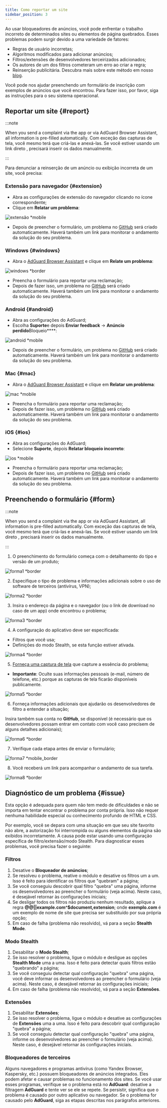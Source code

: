 ```yaml
---
title: Como reportar um site
sidebar_position: 3
---
```



Ao usar bloqueadores de anúncios, você pode enfrentar o trabalho incorreto de determinados sites ou elementos de página quebrados. Esses problemas podem surgir devido a uma variedade de fatores:

* Regras de usuário incorretas;
* Algoritmos modificados para adicionar anúncios;
* Filtros/extensões de desenvolvedores terceirizados adicionados;
* Os autores de um dos filtros cometeram um erro ao criar a regra;
* Reinserção publicitária. Descubra mais sobre este método em nosso [blog](https://adguard.com/blog/ad-reinsertion.html).

Você pode nos ajudar preenchendo um formulário de inscrição com exemplos de anúncios que você encontrou. Para fazer isso, por favor, siga as instruções para o seu sistema operacional.

## Reportar um site {#report}

:::note

When you send a complaint via the app or via AdGuard Browser Assistant, all information is pre-filled automatically. Com exceção das capturas de tela, você mesmo terá que criá-las e anexá-las. Se você estiver usando um link direto [](https://reports.adguard.com/new_issue.html), precisará inserir os dados manualmente.

:::

Para denunciar a reinserção de um anúncio ou exibição incorreta de um site, você precisa:

### Extensão para navegador {#extension}

* Abra as configurações de extensão do navegador clicando no ícone correspondente;
* Clique em **Relatar um problema**:

![extensão *mobile](https://cdn.adtidy.org/content/Kb/ad_blocker/guides/extension_issue.png)

* Depois de preencher o formulário, um problema no [GitHub](https://github.com/AdguardTeam/AdguardFilters/issues) será criado automaticamente. Haverá também um link para monitorar o andamento da solução do seu problema.

### Windows {#windows}

* Abra o [AdGuard Browser Assistant](/adguard-for-windows/browser-assistant) e clique em **Relate um problema**:

![windows *border](https://cdn.adtidy.org/content/Kb/ad_blocker/guides/browser-assistant.png)

* Preencha o formulário para reportar uma reclamação;
* Depois de fazer isso, um problema no [GitHub](https://github.com/AdguardTeam/AdguardFilters/issues) será criado automaticamente. Haverá também um link para monitorar o andamento da solução do seu problema.

### Android {#android}

* Abra as configurações do AdGuard;
* Escolha **Suporte**e depois **Enviar feedback** → **Anúncio perdido**Bloqueio****:

![android *mobile](https://cdn.adtidy.org/content/Kb/ad_blocker/guides/android.png)

* Depois de preencher o formulário, um problema no [GitHub](https://github.com/AdguardTeam/AdguardFilters/issues) será criado automaticamente. Haverá também um link para monitorar o andamento da solução do seu problema.

### Mac {#mac}

* Abra o [AdGuard Browser Assistant](/adguard-for-mac/browser-assistant) e clique em **Relatar um problema**:

![mac *mobile](https://cdn.adtidy.org/content/kb/ad_blocker/guides/browser-assistant-mac.png)

* Preencha o formulário para reportar uma reclamação;
* Depois de fazer isso, um problema no [GitHub](https://github.com/AdguardTeam/AdguardFilters/issues) será criado automaticamente. Haverá também um link para monitorar o andamento da solução do seu problema.

### iOS {#ios}

* Abra as configurações do AdGuard;
* Selecione **Suporte**, depois **Relatar bloqueio incorreto**:

![ios *mobile](https://cdn.adtidy.org/content/Kb/ad_blocker/guides/ios_issue.png)

* Preencha o formulário para reportar uma reclamação;
* Depois de fazer isso, um problema no [GitHub](https://github.com/AdguardTeam/AdguardFilters/issues) será criado automaticamente. Haverá também um link para monitorar o andamento da solução do seu problema.

## Preenchendo o formulário {#form}

:::note

When you send a complaint via the app or via AdGuard Assistant, all information is pre-filled automatically. Com exceção das capturas de tela, você mesmo terá que criá-las e anexá-las. Se você estiver usando um link direto [](https://reports.adguard.com/new_issue.html), precisará inserir os dados manualmente.

:::

1. O preenchimento do formulário começa com o detalhamento do tipo e versão de um produto;

![forma1 *border](https://cdn.adtidy.org/content/Kb/ad_blocker/guides/forma1en.png)

2. Especifique o tipo de problema e informações adicionais sobre o uso de software de terceiros (antivírus, VPN);

![forma2 *border](https://cdn.adtidy.org/content/Kb/ad_blocker/guides/forma2en.png)

3. Insira o endereço da página e o navegador (ou o link de download no caso de um app) onde encontrou o problema;

![forma3 *border](https://cdn.adtidy.org/content/Kb/ad_blocker/guides/forma3en.png)

4. A configuração do aplicativo deve ser especificada:
* Filtros que você usa;
* Definições do modo Stealth, se esta função estiver ativada.

![forma4 *border](https://cdn.adtidy.org/content/kb/ad_blocker/guides/forma4en.png)

5. [Forneça uma captura de tela](../take-screenshot) que capture a essência do problema;

* **Importante**: Oculte suas informações pessoais (e-mail, número de telefone, etc.) porque as capturas de tela ficarão disponíveis publicamente.

![forma5 *border](https://cdn.adtidy.org/content/Kb/ad_blocker/guides/forma5en.png)

6. Forneça informações adicionais que ajudarão os desenvolvedores de filtro a entender a situação;

Insira também sua conta no **GitHub**, se disponível (é necessário que os desenvolvedores possam entrar em contato com você caso precisem de alguns detalhes adicionais);

![forma6 *border](https://cdn.adtidy.org/content/Kb/ad_blocker/guides/forma6en.png)

7. Verifique cada etapa antes de enviar o formulário;

![forma7 *mobile_border](https://cdn.adtidy.org/content/Kb/ad_blocker/guides/forma7en.png)

8. Você receberá um link para acompanhar o andamento de sua tarefa.

![forma8 *border](https://cdn.adtidy.org/content/Kb/ad_blocker/guides/forma8en.png)

## Diagnóstico de um problema {#issue}

Esta opção é adequada para quem não tem medo de dificuldades e não se importa em tentar encontrar o problema por conta própria. Isso não requer nenhuma habilidade especial ou conhecimento profundo de HTML e CSS.

Por exemplo, você se depara com uma situação em que seu site favorito não abre, a autorização foi interrompida ou alguns elementos da página são exibidos incorretamente. A causa pode estar usando uma configuração específica de filtro/extensão/modo Stealth. Para diagnosticar esses problemas, você precisa fazer o seguinte:

### **Filtros**

1. Desative o **Bloqueador de anúncios**;
2. Se resolveu o problema, reative o módulo e desative os filtros um a um. Isso é feito para identificar os filtros que "quebram" a página;
3. Se você conseguiu descobrir qual filtro "quebra" uma página, informe os desenvolvedores ao preencher o formulário (veja acima). Neste caso, é desejável retornar às configurações iniciais;
4. Se desligar todos os filtros não produziu nenhum resultado, aplique a regra **@@||example.com^$document,extension**; onde **exemplo.com** é um exemplo de nome de site que precisa ser substituído por sua própria opção;
5. Em caso de falha (problema não resolvido), vá para a seção **Stealth Mode**.

### **Modo Stealth**

1. Desabilitar o **Modo Stealth**;
2. Se isso resolver o problema, ligue o módulo e desligue as opções **Stealth Mode** uma a uma. Isso é feito para detectar quais filtros estão "quebrando" a página;
3. Se você conseguiu detectar qual configuração "quebra" uma página, você deve informar os desenvolvedores ao preencher o formulário (veja acima). Neste caso, é desejável retornar às configurações iniciais;
4. Em caso de falha (problema não resolvido), vá para a seção **Extensões**.

### **Extensões**

1. Desabilitar **Extensões**;
2. Se isso resolver o problema, ligue o módulo e desative as configurações de **Extensões** uma a uma. Isso é feito para descobrir qual configuração "quebra" a página;
3. Se você conseguiu detectar qual configuração "quebra" uma página, informe os desenvolvedores ao preencher o formulário (veja acima). Neste caso, é desejável retornar às configurações iniciais.

### **Bloqueadores de terceiros**
Alguns navegadores e programas antivírus (como Yandex Browser, Kaspersky, etc.) possuem bloqueadores de anúncios integrados. Eles podem afetar e causar problemas no funcionamento dos sites. Se você usar esses programas, verifique se o problema está no **AdGuard**: desative a filtragem **AdGuard** e tente ver se ele se repete. Se persistir, significa que o problema é causado por outro aplicativo ou navegador. Se o problema for causado pelo **AdGuard**, siga as etapas descritas nos parágrafos anteriores.
